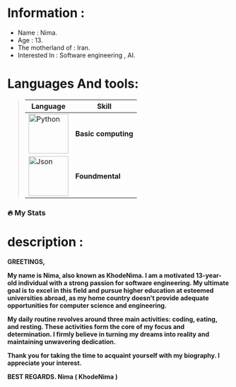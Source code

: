 # Information :

- Name : Nima.
- Age : 13.
- The motherland of : Iran.
- Interested In : Software engineering , AI.

# Languages And tools:
> | Language | Skill |
> | ------- | ----- |
> | <img src="https://github.com/KhodeNima/KhodeNima/blob/Main.Project/Pictures/Python.png" alt="Python" width="90"/>| **Basic computing** |
> | <img src="https://github.com/KhodeNima/KhodeNima/blob/Main.Project/Pictures/Json.png" alt="Json" width="90"/> | **Foundmental** |

### :fire: My Stats


# description :


**GREETINGS,**

**My name is Nima, also known as KhodeNima. I am a motivated 13-year-old individual with a strong passion for software engineering. My ultimate goal is to excel in this field and pursue  higher education at esteemed universities abroad, as my home country doesn't provide adequate opportunities for computer science and engineering.**

**My daily routine revolves around three main activities: coding, eating, and resting. These activities form the core of my focus and determination. I firmly believe in turning my dreams  into reality and maintaining unwavering dedication.**

**Thank you for taking the time to acquaint yourself with my biography. I appreciate your interest.**

**BEST REGARDS.
Nima ( KhodeNima )**
